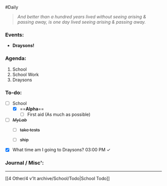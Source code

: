 #Daily
>*And better than a hundred years lived without seeing arising & passing away, is one day lived seeing arising & passing away.*
### Events:
- **Draysons!** 

### Agenda:
1. School
2. School Work
3. Draysons

### To-do:
- [ ] School
	- [x] ==**Alpha**==
		- [ ] First aid (As much as possible)
- [ ] ~~*MyLab*~~
	- [ ] ~~take tests~~
	- [ ] ~~ship~~


- [x] What time am I going to Draysons?
	03:00 PM ✓

### Journal / Misc':


---
[[4 Other/4 v'lt archive/School/Todo|School Todo]]